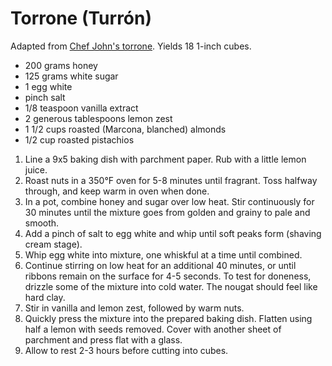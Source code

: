 # Torrone (Turrón)

Adapted from [Chef John's torrone](http://foodwishes.blogspot.com/2016/02/torrone-italian-nut-nougat-confection.html). Yields 18 1-inch cubes.

- 200 grams honey
- 125 grams white sugar
- 1 egg white
- pinch salt
- 1/8 teaspoon vanilla extract
- 2 generous tablespoons lemon zest
- 1 1/2 cups roasted (Marcona, blanched) almonds
- 1/2 cup roasted pistachios

1. Line a 9x5 baking dish with parchment paper. Rub with a little lemon juice.
2. Roast nuts in a 350&deg;F oven for 5-8 minutes until fragrant. Toss halfway through, and keep warm in oven when done.
3. In a pot, combine honey and sugar over low heat. Stir continuously for 30 minutes until the mixture goes from golden and grainy to pale and smooth.
4. Add a pinch of salt to egg white and whip until soft peaks form (shaving cream stage).
5. Whip egg white into mixture, one whiskful at a time until combined.
6. Continue stirring on low heat for an additional 40 minutes, or until ribbons remain on the surface for 4-5 seconds. To test for doneness, drizzle some of the mixture into cold water. The nougat should feel like hard clay.
7. Stir in vanilla and lemon zest, followed by warm nuts.
8. Quickly press the mixture into the prepared baking dish. Flatten using half a lemon with seeds removed. Cover with another sheet of parchment and press flat with a glass.
9. Allow to rest 2-3 hours before cutting into cubes.
